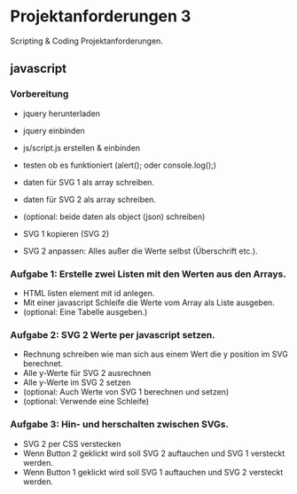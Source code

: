 Projektanforderungen 3
======================

Scripting & Coding Projektanforderungen.


javascript
----------

### Vorbereitung

 - jquery herunterladen
 - jquery einbinden
 - js/script.js erstellen & einbinden
 - testen ob es funktioniert (alert(); oder console.log();)
 
 
 - daten für SVG 1 als array schreiben.
 - daten für SVG 2 als array schreiben.
 - (optional: beide daten als object (json) schreiben)
 
 
 - SVG 1 kopieren (SVG 2)
 - SVG 2 anpassen: Alles außer die Werte selbst (Überschrift etc.).


### Aufgabe 1: Erstelle zwei Listen mit den Werten aus den Arrays.

 - HTML listen element mit id anlegen.
 - Mit einer javascript Schleife die Werte vom Array als Liste ausgeben.
 - (optional: Eine Tabelle ausgeben.)
 
 
### Aufgabe 2: SVG 2 Werte per javascript setzen.

 - Rechnung schreiben wie man sich aus einem Wert die y position im SVG berechnet.
 - Alle y-Werte für SVG 2 ausrechnen
 - Alle y-Werte im SVG 2 setzen
 - (optional: Auch Werte von SVG 1 berechnen und setzen)
 - (optional: Verwende eine Schleife)
 
 
### Aufgabe 3: Hin- und herschalten zwischen SVGs.

 - SVG 2 per CSS verstecken
 - Wenn Button 2 geklickt wird soll SVG 2 auftauchen und SVG 1 versteckt werden.
 - Wenn Button 1 geklickt wird soll SVG 1 auftauchen und SVG 2 versteckt werden.
